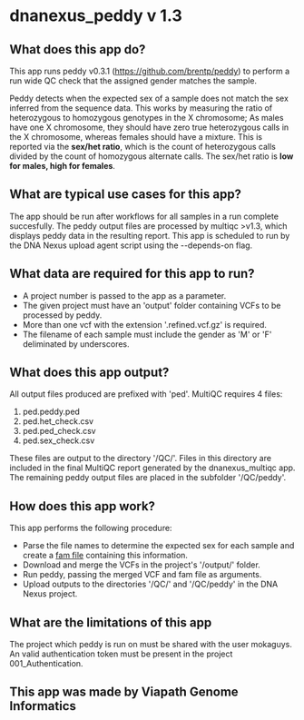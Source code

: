 # dnanexus_peddy v 1.3

## What does this app do?
This app runs peddy v0.3.1 (https://github.com/brentp/peddy) to perform a run wide QC check that the assigned gender matches the sample.

Peddy detects when the expected sex of a sample does not match the sex inferred from the sequence data. This works by measuring the ratio of heterozygous to homozygous genotypes in the X chromosome; As males have one X chromosome, they should have zero true heterozygous calls in the X chromosome, whereas females should have a mixture. This is reported via the  **sex/het ratio**, which is the count of heterozygous calls divided by the count of homozygous alternate calls. The sex/het ratio is **low for males, high for females**.

## What are typical use cases for this app?
The app should be run after workflows for all samples in a run complete succesfully. The peddy output files are processed by multiqc >v1.3, which displays peddy data in the resulting report. This app is scheduled to run by the DNA Nexus upload agent script using the --depends-on flag.

## What data are required for this app to run?
- A project number is passed to the app as a parameter.
- The given project must have an 'output' folder containing VCFs to be processed by peddy. 
- More than one vcf with the extension '.refined.vcf.gz' is required.
- The filename of each sample must include the gender as 'M' or 'F' deliminated by underscores.

## What does this app output?
All output files produced are prefixed with 'ped'. MultiQC requires 4 files:
1. ped.peddy.ped
2. ped.het_check.csv
3. ped.ped_check.csv
4. ped.sex_check.csv

These files are output to the directory '/QC/'. Files in this directory are included in the final MultiQC report generated by the dnanexus_multiqc app. The remaining peddy output files are placed in the subfolder '/QC/peddy'.

## How does this app work?
This app performs the following procedure:
* Parse the file names to determine the expected sex for each sample and create a [fam file](https://www.cog-genomics.org/plink2/formats#fam) containing this information.
* Download and merge the VCFs in the project's '/output/' folder.
* Run peddy, passing the merged VCF and fam file as arguments.
* Upload outputs to the directories '/QC/' and '/QC/peddy' in the DNA Nexus project.

## What are the limitations of this app
The project which peddy is run on must be shared with the user mokaguys.
An valid authentication token must be present in the project 001_Authentication.

## This app was made by Viapath Genome Informatics
